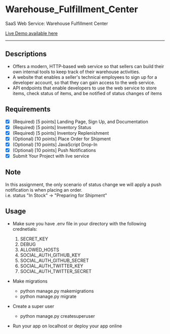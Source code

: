 # Warehouse_Fulfillment_Center
SaaS Web Service: Warehouse Fulfillment Center

[Live Demo available here](https://stack-warehouse.herokuapp.com/)

----
## Descriptions
* Offers a modern, HTTP-based web service so that sellers can build their own internal tools to keep track of their warehouse activities.
* A website that enables a seller's technical employees to sign up for a developer account, so that they can gain access to the web service.
* API endpoints that enable developers to use the web service to store items, check status of items, and be notified of status changes of items  

## Requirements
- [x] \(Required\) [5 points] Landing Page, Sign Up, and Documentation  
- [x] \(Required) [5 points] Inventory Status  
- [x] \(Required) [5 points] Inventory Replenishment  
- [x] \(Optional) [10 points] Place Order for Shipment  
- [x] \(Optional) [10 points] JavaScript Drop-In  
- [x] \(Optional) [10 points] Push Notifications  
- [x] Submit Your Project with live service  

## Note
In this assignment, the only scenario of status change we will apply a push notification is when placing an order.  
i.e. status "In Stock" -> "Preparing for Shipment"  

## Usage
* Make sure you have .env file in your directory with the following crednetials:  
  1. SECRET_KEY
  2. DEBUG
  3. ALLOWED_HOSTS
  4. SOCIAL_AUTH_GITHUB_KEY
  5. SOCIAL_AUTH_GITHUB_SECRET
  6. SOCIAL_AUTH_TWITTER_KEY
  7. SOCIAL_AUTH_TWITTER_SECRET

* Make migrations
  * python manage.py makemigrations
  * python manage.py migrate

* Create a super user
  * python manage.py createsuperuser

* Run your app on localhost or deploy your app online
